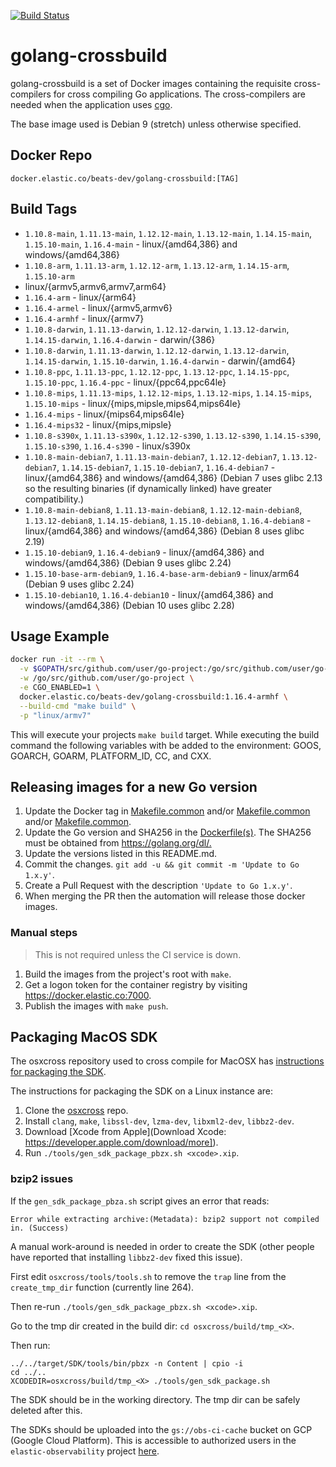 [![Build Status](https://beats-ci.elastic.co/buildStatus/icon?job=Beats%2Fgolang-crossbuild-mbp%2Fmaster)](https://beats-ci.elastic.co/job/Beats/job/golang-crossbuild-mbp/job/master/)

# golang-crossbuild

golang-crossbuild is a set of Docker images containing the requisite
cross-compilers for cross compiling Go applications. The cross-compilers are
needed when the application uses [cgo](https://golang.org/cmd/cgo/).

The base image used is Debian 9 (stretch) unless otherwise specified.

## Docker Repo

`docker.elastic.co/beats-dev/golang-crossbuild:[TAG]`

## Build Tags

- `1.10.8-main`, `1.11.13-main`, `1.12.12-main`, `1.13.12-main`, `1.14.15-main`, `1.15.10-main`, `1.16.4-main` - linux/{amd64,386} and windows/{amd64,386}
- `1.10.8-arm`, `1.11.13-arm`, `1.12.12-arm`, `1.13.12-arm`, `1.14.15-arm`, `1.15.10-arm`
- linux/{armv5,armv6,armv7,arm64}
- `1.16.4-arm` - linux/{arm64}
- `1.16.4-armel` - linux/{armv5,armv6}
- `1.16.4-armhf` - linux/{armv7}
- `1.10.8-darwin`, `1.11.13-darwin`, `1.12.12-darwin`, `1.13.12-darwin`, `1.14.15-darwin`, `1.16.4-darwin` - darwin/{386}
- `1.10.8-darwin`, `1.11.13-darwin`, `1.12.12-darwin`, `1.13.12-darwin`, `1.14.15-darwin`, `1.15.10-darwin`, `1.16.4-darwin` - darwin/{amd64}
- `1.10.8-ppc`, `1.11.13-ppc`, `1.12.12-ppc`, `1.13.12-ppc`, `1.14.15-ppc`, `1.15.10-ppc`, `1.16.4-ppc` - linux/{ppc64,ppc64le}
- `1.10.8-mips`, `1.11.13-mips`, `1.12.12-mips`, `1.13.12-mips`, `1.14.15-mips`, `1.15.10-mips` - linux/{mips,mipsle,mips64,mips64le}
- `1.16.4-mips` - linux/{mips64,mips64le}
- `1.16.4-mips32` - linux/{mips,mipsle}
- `1.10.8-s390x`, `1.11.13-s390x`, `1.12.12-s390`, `1.13.12-s390`, `1.14.15-s390`, `1.15.10-s390`, `1.16.4-s390` - linux/s390x
- `1.10.8-main-debian7`, `1.11.13-main-debian7`, `1.12.12-debian7`, `1.13.12-debian7`, `1.14.15-debian7`, `1.15.10-debian7`, `1.16.4-debian7` - linux/{amd64,386} and windows/{amd64,386} (Debian 7
  uses glibc 2.13 so the resulting binaries (if dynamically linked) have greater
  compatibility.)
- `1.10.8-main-debian8`, `1.11.13-main-debian8`, `1.12.12-main-debian8`, `1.13.12-debian8`, `1.14.15-debian8`, `1.15.10-debian8`, `1.16.4-debian8` - linux/{amd64,386} and windows/{amd64,386} (Debian 8
  uses glibc 2.19)
- `1.15.10-debian9`, `1.16.4-debian9` - linux/{amd64,386} and windows/{amd64,386} (Debian 9 uses glibc 2.24)
- `1.15.10-base-arm-debian9`, `1.16.4-base-arm-debian9` - linux/arm64 (Debian 9 uses glibc 2.24)
- `1.15.10-debian10`, `1.16.4-debian10` - linux/{amd64,386} and windows/{amd64,386} (Debian 10 uses glibc 2.28)

## Usage Example

```sh
docker run -it --rm \
  -v $GOPATH/src/github.com/user/go-project:/go/src/github.com/user/go-project \
  -w /go/src/github.com/user/go-project \
  -e CGO_ENABLED=1 \
  docker.elastic.co/beats-dev/golang-crossbuild:1.16.4-armhf \
  --build-cmd "make build" \
  -p "linux/armv7"
```

This will execute your projects `make build` target. While executing the build
command the following variables with be added to the environment: GOOS, GOARCH,
GOARM, PLATFORM_ID, CC, and CXX.

## Releasing images for a new Go version

1. Update the Docker tag in
   [Makefile.common](https://github.com/elastic/golang-crossbuild/blob/master/go1.10/Makefile.common#L5) and/or
   [Makefile.common](https://github.com/elastic/golang-crossbuild/blob/master/go1.11/Makefile.common#L5) and/or
   [Makefile.common](https://github.com/elastic/golang-crossbuild/blob/master/go1.12/Makefile.common#L5).
1. Update the Go version and SHA256 in the
   [Dockerfile(s)](https://github.com/elastic/golang-crossbuild/blob/master/go1.10/base/Dockerfile#L19-L21).
   The SHA256 must be obtained from <https://golang.org/dl/.>
1. Update the versions listed in this README.md.
1. Commit the changes. `git add -u && git commit -m 'Update to Go 1.x.y'`.
1. Create a Pull Request with the description `'Update to Go 1.x.y'`.
1. When merging the PR then the automation will release those docker images.

### Manual steps

> This is not required unless the CI service is down.

1. Build the images from the project's root with `make`.
1. Get a logon token for the container registry by visiting <https://docker.elastic.co:7000>.
1. Publish the images with `make push`.

## Packaging MacOS SDK

The osxcross repository used to cross compile for MacOSX has [instructions for packaging the SDK](https://github.com/tpoechtrager/osxcross#packaging-the-sdk).

The instructions for packaging the SDK on a Linux instance are:

1. Clone the [osxcross](https://github.com/tpoechtrager/osxcross) repo.
1. Install `clang`, `make`, `libssl-dev`, `lzma-dev`, `libxml2-dev`, `libbz2-dev`.
1. Download [Xcode from Apple](Download Xcode: https://developer.apple.com/download/more]).
1. Run `./tools/gen_sdk_package_pbzx.sh <xcode>.xip`.

### bzip2 issues

If the `gen_sdk_package_pbza.sh` script gives an error that reads:

```
Error while extracting archive:(Metadata): bzip2 support not compiled in. (Success)
```

A manual work-around is needed in order to create the SDK (other people have reported that installing `libbz2-dev` fixed this issue).

First edit `osxcross/tools/tools.sh` to remove the `trap` line from the `create_tmp_dir` function (currently line 264).

Then re-run  `./tools/gen_sdk_package_pbzx.sh <xcode>.xip`.

Go to the tmp dir created in the build dir: `cd osxcross/build/tmp_<X>`.

Then run:
```
../../target/SDK/tools/bin/pbzx -n Content | cpio -i
cd ../..
XCODEDIR=osxcross/build/tmp_<X> ./tools/gen_sdk_package.sh
```

The SDK should be in the working directory.
The tmp dir can be safely deleted after this.

The SDKs should be uploaded into the `gs://obs-ci-cache` bucket on GCP (Google Cloud Platform).
This is accessible to authorized users in the `elastic-observability` project [here](https://console.cloud.google.com/storage/browser/obs-ci-cache).
